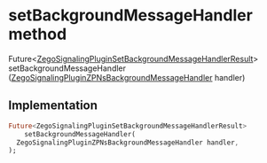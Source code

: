 


# setBackgroundMessageHandler method








Future&lt;[ZegoSignalingPluginSetBackgroundMessageHandlerResult](../../zego_uikit_prebuilt_live_audio_room/ZegoSignalingPluginSetBackgroundMessageHandlerResult-class.md)> setBackgroundMessageHandler
([ZegoSignalingPluginZPNsBackgroundMessageHandler](../../zego_uikit_prebuilt_live_audio_room/ZegoSignalingPluginZPNsBackgroundMessageHandler.md) handler)








## Implementation

```dart
Future<ZegoSignalingPluginSetBackgroundMessageHandlerResult>
    setBackgroundMessageHandler(
  ZegoSignalingPluginZPNsBackgroundMessageHandler handler,
);
```







